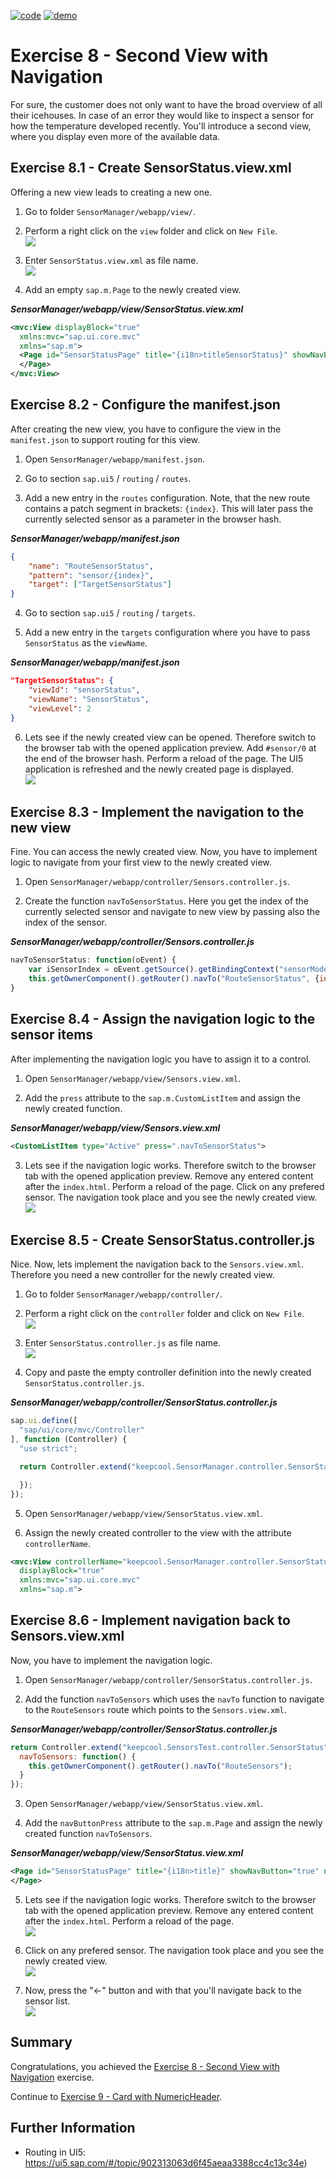 [![code](https://flat.badgen.net/badge/code/available/green?icon=github)](https://github.com/SAP-samples/teched2020-DEV164/tree/code/ex8/TechEd2020)
[![demo](https://flat.badgen.net/badge/demo/deployed/blue?icon=chrome)](https://sap-samples.github.io/teched2020-dev164/exercises/ex8/TechEd2020/SensorManager/webapp/)

# Exercise 8 - Second View with Navigation

For sure, the customer does not only want to have the broad overview of all their icehouses. In case of an error they would like to inspect a sensor for how the temperature developed recently. You'll introduce a second view, where you display even more of the available data.

## Exercise 8.1 - Create SensorStatus.view.xml

Offering a new view leads to creating a new one.

1. Go to folder `SensorManager/webapp/view/`.

2. Perform a right click on the `view` folder and click on `New File`.
<br>![](images/08_01_0010.png)

3. Enter `SensorStatus.view.xml` as file name.
<br>![](images/08_01_0020.png)

4. Add an empty `sap.m.Page` to the newly created view.

***SensorManager/webapp/view/SensorStatus.view.xml***

````xml
<mvc:View displayBlock="true"
  xmlns:mvc="sap.ui.core.mvc"
  xmlns="sap.m">
  <Page id="SensorStatusPage" title="{i18n>titleSensorStatus}" showNavButton="true">
  </Page>
</mvc:View>
````

## Exercise 8.2 - Configure the manifest.json

After creating the new view, you have to configure the view in the `manifest.json` to support routing for this view.

1. Open `SensorManager/webapp/manifest.json`.

2. Go to section `sap.ui5` / `routing` / `routes`.

3. Add a new entry in the `routes` configuration. Note, that the new route contains a patch segment in brackets: `{index}`. This will later pass the currently selected sensor as a parameter in the browser hash.

***SensorManager/webapp/manifest.json***

````json
{
    "name": "RouteSensorStatus",
    "pattern": "sensor/{index}",
    "target": ["TargetSensorStatus"]
}
````

4. Go to section `sap.ui5` / `routing` / `targets`.

5. Add a new entry in the `targets` configuration where you have to pass `SensorStatus` as the `viewName`.

***SensorManager/webapp/manifest.json***

````json
"TargetSensorStatus": {
    "viewId": "sensorStatus",
    "viewName": "SensorStatus",
    "viewLevel": 2
}
````

6. Lets see if the newly created view can be opened. Therefore switch to the browser tab with the opened application preview. Add `#sensor/0` at the end of the browser hash. Perform a reload of the page. The UI5 application is refreshed and the newly created page is displayed.
<br>![](images/08_02_0010.png)

## Exercise 8.3 - Implement the navigation to the new view

Fine. You can access the newly created view. Now, you have to implement logic to navigate from your first view to the newly created view.

1. Open `SensorManager/webapp/controller/Sensors.controller.js`.

2. Create the function `navToSensorStatus`. Here you get the index of the currently selected sensor and navigate to new view by passing also the index of the sensor.

***SensorManager/webapp/controller/Sensors.controller.js***

````js
navToSensorStatus: function(oEvent) {
    var iSensorIndex = oEvent.getSource().getBindingContext("sensorModel").getProperty("index");
    this.getOwnerComponent().getRouter().navTo("RouteSensorStatus", {index: iSensorIndex});
}
````

## Exercise 8.4 - Assign the navigation logic to the sensor items

After implementing the navigation logic you have to assign it to a control.

1. Open `SensorManager/webapp/view/Sensors.view.xml`.

2. Add the `press` attribute to the `sap.m.CustomListItem` and assign the newly created function.

***SensorManager/webapp/view/Sensors.view.xml***

````xml
<CustomListItem type="Active" press=".navToSensorStatus">
````

3. Lets see if the navigation logic works. Therefore switch to the browser tab with the opened application preview. Remove any entered content after the `index.html`. Perform a reload of the page. Click on any prefered sensor. The navigation took place and you see the newly created view.
<br>![](images/08_04_0010.png)

## Exercise 8.5 - Create SensorStatus.controller.js
Nice. Now, lets implement the navigation back to the `Sensors.view.xml`. Therefore you need a new controller for the newly created view.

1. Go to folder `SensorManager/webapp/controller/`.

2. Perform a right click on the `controller` folder and click on `New File`.
<br>![](images/08_05_0010.png)

3. Enter `SensorStatus.controller.js` as file name.
<br>![](images/08_05_0020.png)

4. Copy and paste the empty controller definition into the newly created `SensorStatus.controller.js`.

***SensorManager/webapp/controller/SensorStatus.controller.js***

````js
sap.ui.define([
  "sap/ui/core/mvc/Controller"
], function (Controller) {
  "use strict";

  return Controller.extend("keepcool.SensorManager.controller.SensorStatus", {

  });
});
````

5. Open `SensorManager/webapp/view/SensorStatus.view.xml`.

6. Assign the newly created controller to the view with the attribute `controllerName`.

````xml
<mvc:View controllerName="keepcool.SensorManager.controller.SensorStatus" 
  displayBlock="true" 
  xmlns:mvc="sap.ui.core.mvc" 
  xmlns="sap.m">
````

## Exercise 8.6 - Implement navigation back to Sensors.view.xml

Now, you have to implement the navigation logic.

1. Open `SensorManager/webapp/controller/SensorStatus.controller.js`.

2. Add the function `navToSensors` which uses the `navTo` function to navigate to the `RouteSensors` route which points to the `Sensors.view.xml`.

***SensorManager/webapp/controller/SensorStatus.controller.js***

````js
return Controller.extend("keepcool.SensorsTest.controller.SensorStatus", {
  navToSensors: function() {
    this.getOwnerComponent().getRouter().navTo("RouteSensors");
  }
});
````

3. Open `SensorManager/webapp/view/SensorStatus.view.xml`.

4. Add the `navButtonPress` attribute to the `sap.m.Page` and assign the newly created function `navToSensors`.

***SensorManager/webapp/view/SensorStatus.view.xml***

````xml
<Page id="SensorStatusPage" title="{i18n>title}" showNavButton="true" navButtonPress=".navToSensors">
</Page>
````

5. Lets see if the navigation logic works. Therefore switch to the browser tab with the opened application preview. Remove any entered content after the `index.html`. Perform a reload of the page. 
<br>![](images/08_06_0010.png)

6. Click on any prefered sensor. The navigation took place and you see the newly created view.
<br>![](images/08_06_0020.png)

7. Now, press the "&#8592;" button and with that you'll navigate back to the sensor list.
<br>![](images/08_06_0030.png)

## Summary

Congratulations, you achieved the [Exercise 8 - Second View with Navigation](#exercise-8---second-view-with-navigation) exercise.

Continue to [Exercise 9 - Card with NumericHeader](../ex9/README.md).


## Further Information

* Routing in UI5: https://ui5.sap.com/#/topic/902313063d6f45aeaa3388cc4c13c34e)